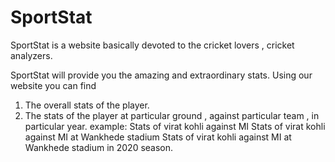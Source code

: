 # SportStat
SportStat is a website basically devoted to the cricket lovers , cricket analyzers.

SportStat will provide you the amazing and extraordinary stats.
Using our website you can find
1) The overall stats of the player.
2) The stats of the player at particular ground , against particular team , in particular year. 
   example: Stats of virat kohli against MI
            Stats of virat kohli against MI at Wankhede stadium
            Stats of virat kohli against MI at Wankhede stadium in 2020 season. 
            
